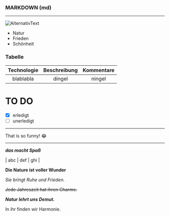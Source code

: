 ### MARKDOWN (md)

---

![AlternativText](https://www.fotowissen.eu/wp-content/uploads/2022/09/raus-in-die-natur-fotografieren-titelbild-7.jpg)

<!-- Die Natur schenkt Frieden und Schönheit-->

- Natur
- Frieden
- Schönheit

### Tabelle

| Technologie | Beschreibung | Kommentare |
| :---------: | :----------: | :--------: |
| blablabla   | dingel       | ningel     |

# TO DO

- [x] erledigt
- [ ] unerledigt

---

That is so funny! :joy:

---

***das macht Spaß***

| abc | def | ghi |

**Die Nature ist voller Wunder**

_Sie bringt Ruhe und Frieden._

~~Jede Jahreszeit hat ihren Charme.~~

**_Natur lehrt uns Demut._**

In ihr finden wir Harmonie.


